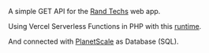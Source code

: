 A simple GET API for the [Rand Techs](https://randtechs.jonathancantor.dev) web app.

Using Vercel Serverless Functions in PHP with this [runtime](https://github.com/juicyfx/vercel-php).

And connected with [PlanetScale](https://planetscale.com) as Database (SQL).
